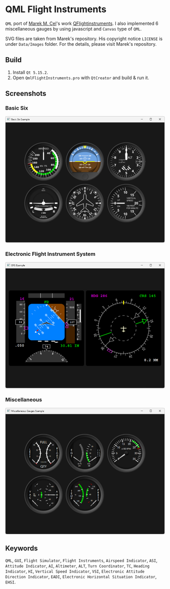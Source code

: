 # QML Flight Instruments
`QML` port of [Marek M. Cel](http://marekcel.pl/)'s work [QFlightinstruments](https://github.com/marek-cel/QFlightinstruments).
I also implemented 6 miscellaneous gauges by using javascript and `Canvas` type of `QML`.

SVG files are taken from Marek's repository.
His copyright notice `LICENSE` is under `Data/Images` folder.
For the details, please visit Marek's repository.

## Build
1) Install `Qt 5.15.2`.
2) Open `QmlFlightInstruments.pro` with `QtCreator` and build & run it. 

## Screenshots
### Basic Six
![Basic Six](Screenshots/BasicSix.png)

### Electronic Flight Instrument System
![EFIS](Screenshots/EFIS.png)

### Miscellaneous
![Misc](Screenshots/Misc.png)

## Keywords
`QML`,
`GUI`,
`Flight Simulator`,
`Flight Instruments`,
`Airspeed Indicator`,
`ASI`, 
`Attitude Indicator`,
`AI`,
`Altimeter`,
`ALT`,
`Turn Coordinator`,
`TC`,
`Heading Indicator`,
`HI`,
`Vertical Speed Indicator`,
`VSI`,
`Electronic Attitude Direction Indicator`,
`EADI`,
`Electronic Horizontal Situation Indicator`,
`EHSI`.